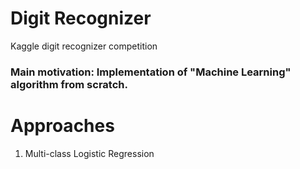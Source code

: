 # Digit Recognizer
Kaggle digit recognizer competition

### Main motivation: Implementation of "Machine Learning" algorithm from scratch. 
# Approaches
1. Multi-class Logistic Regression
